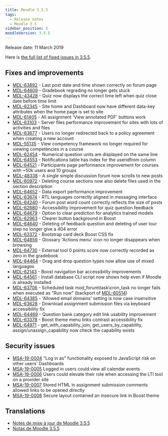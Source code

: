 ```yaml
---
title: Moodle 3.5.5
tags:
  - Release notes
  - Moodle 3.5
sidebar_position: 5
moodleVersion: 3.5.5
---
```

Release date: 11 March 2019

Here is [the full list of fixed issues in 3.5.5](https://moodle.atlassian.net/secure/IssueNavigator!executeAdvanced.jspa?jqlQuery=project+%3D+mdl+AND+resolution+%3D+fixed+AND+fixVersion+in+%28%223.5.5%22%29+ORDER+BY+priority+DESC&runQuery=true&clear=true).

## Fixes and improvements

- [MDL-63892](https://moodle.atlassian.net/browse/MDL-63892) - Last post date and time shown correctly on forum page
- [MDL-64609](https://moodle.atlassian.net/browse/MDL-64609) - Gradebook regrading no longer gets stuck
- [MDL-43428](https://moodle.atlassian.net/browse/MDL-43428) - Quiz now displays the correct time left when quiz close date before time limit
- [MDL-62345](https://moodle.atlassian.net/browse/MDL-62345) - Site home and Dashboard now have different data-key attributes when the home page is set to site
- [MDL-61405](https://moodle.atlassian.net/browse/MDL-61405) - All assignment 'View annotated PDF' buttons work
- [MDL-63103](https://moodle.atlassian.net/browse/MDL-63103) - Server files performance improvement for sites with lots of activities and files
- [MDL-63677](https://moodle.atlassian.net/browse/MDL-63677) - Users no longer redirected back to a policy agreement when creating a new account
- [MDL-55135](https://moodle.atlassian.net/browse/MDL-55135) - View competency framework no longer required for viewing competencies in a course
- [MDL-62454](https://moodle.atlassian.net/browse/MDL-62454) - Numerical question units are displayed on the same line
- [MDL-64553](https://moodle.atlassian.net/browse/MDL-64553) - Notifications table has index for the useridfrom column
- [MDL-64521](https://moodle.atlassian.net/browse/MDL-64521) - Participants page performance improvement for courses with ~50k users and 10 groups
- [MDL-48338](https://moodle.atlassian.net/browse/MDL-48338) - A single simple discussion forum now scrolls to new posts
- [MDL-60972](https://moodle.atlassian.net/browse/MDL-60972) - Deleting course sections now also delete files used in the section description
- [MDL-64652](https://moodle.atlassian.net/browse/MDL-64652) - Data export performance improvement
- [MDL-63674](https://moodle.atlassian.net/browse/MDL-63674) - RTL languages correctly aligned in messaging interface
- [MDL-64240](https://moodle.atlassian.net/browse/MDL-64240) - Forum post word count correctly reflects the size of posts
- [MDL-62680](https://moodle.atlassian.net/browse/MDL-62680) - Accessibility improvement for quiz question feedback
- [MDL-64679](https://moodle.atlassian.net/browse/MDL-64679) - Option to clear prediction for analytics trained models
- [MDL-62963](https://moodle.atlassian.net/browse/MDL-62963) - Clearer button background in Boost
- [MDL-64640](https://moodle.atlassian.net/browse/MDL-64640) - Deleting of feedback question and deleting of user tour step no longer give a 404 error
- [MDL-63372](https://moodle.atlassian.net/browse/MDL-63372) - Bootstrap card deck Boost CSS fix
- [MDL-64856](https://moodle.atlassian.net/browse/MDL-64856) - Glossary 'Actions menu' icon no longer disappears when browsing
- [MDL-64730](https://moodle.atlassian.net/browse/MDL-64730) - External tool 0 points score now correctly recorded as zero in the gradebook
- [MDL-64464](https://moodle.atlassian.net/browse/MDL-64464) - Drag and drop question types now allow use of mixed languages
- [MDL-62143](https://moodle.atlassian.net/browse/MDL-62143) - Boost navigation bar accessibility improvements
- [MDL-64561](https://moodle.atlassian.net/browse/MDL-64561) - Install database CLI script now shows help even if Moodle is already installed
- [MDL-63706](https://moodle.atlassian.net/browse/MDL-63706) - Scheduled task mod_forum\task\cron_task no longer fails when executed as "Run now" (backport of [MDL-60514](https://moodle.atlassian.net/browse/MDL-60514))
- [MDL-64385](https://moodle.atlassian.net/browse/MDL-64385) - 'Allowed email domains' setting is now case insensitive
- [MDL-63628](https://moodle.atlassian.net/browse/MDL-63628) - Download assignment submission files via keyboard accessibility fix
- [MDL-64469](https://moodle.atlassian.net/browse/MDL-64469) - Question bank category edit link usability improvement
- [MDL-63378](https://moodle.atlassian.net/browse/MDL-63378) - Boost theme menu links contrast accessibility fix
- [MDL-64971](https://moodle.atlassian.net/browse/MDL-64971) - get_with_capability_join, get_users_by_capability, assign/unassign_capability now check the capability exists

## Security issues

- [MSA-19-0004](https://moodle.org/mod/forum/discuss.php?d=384010) "Log in as" functionality exposed to JavaScript risk on other users' Dashboards
- [MSA-19-0005](https://moodle.org/mod/forum/discuss.php?d=384011) Logged in users could view all calendar events
- [MSA-19-0006](https://moodle.org/mod/forum/discuss.php?d=384012) Users could elevate their role when accessing the LTI tool on a provider site
- [MSA-19-0007](https://moodle.org/mod/forum/discuss.php?d=384013) Stored HTML in assignment submission comments allowed links to be opened directly
- [MSA-19-0008](https://moodle.org/mod/forum/discuss.php?d=384014) Secure layout contained an insecure link in Boost theme

## Translations

- [Notes de mise à jour de Moodle 3.5.5](https://docs.moodle.org/fr/Notes_de_mise_à_jour_de_Moodle_3.5.5)
- [Notas de Moodle 3.5.5](https://docs.moodle.org/es/Notas_de_Moodle_3.5.5)
